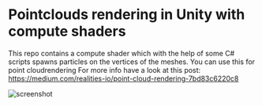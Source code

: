Pointclouds rendering in Unity with compute shaders
=================

This repo contains a compute shader which with the help of some C# scripts spawns particles on the vertices of the meshes. You can use this for point cloudrendering
For more info have a look at this post: https://medium.com/realities-io/point-cloud-rendering-7bd83c6220c8

![screenshot](https://i.imgur.com/BxKnx6C.gif)
